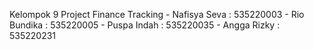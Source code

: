 Kelompok 9 Project Finance Tracking
    -   Nafisya Seva : 535220003
    -   Rio Bundika : 535220005
    -   Puspa Indah : 535220035
    -   Angga Rizky : 535220231